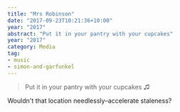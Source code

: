 ```yaml
---
title: "Mrs Robinson"
date: "2017-09-23T10:21:36+10:00"
year: "2017"
abstract: "Put it in your pantry with your cupcakes"
year: "2017"
category: Media
tag:
- music
- simon-and-garfunkel
---
```

> Put it in your pantry with your cupcakes ♫

Wouldn't that location needlessly–accelerate staleness?

